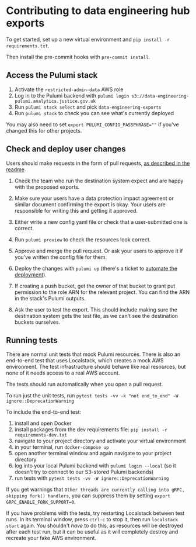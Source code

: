 # Contributing to data engineering hub exports

To get started, set up a new virtual environment and `pip install -r requirements.txt`.

Then install the pre-commit hooks with `pre-commit install`.

## Access the Pulumi stack

1. Activate the `restricted-admin-data` AWS role
2. Log in to the Pulumi backend with `pulumi login s3://data-engineering-pulumi.analytics.justice.gov.uk`
3. Run `pulumi stack select` and pick `data-engineering-exports`
4. Run `pulumi stack` to check you can see what's currently deployed

You may also need to set `export PULUMI_CONFIG_PASSPHRASE=""` if you've changed this for other projects.

## Check and deploy user changes

Users should make requests in the form of pull requests, [as described in the readme](README.md).

1. Check the team who run the destination system expect and are happy with the proposed exports.

2. Make sure your users have a data protection impact agreement or similar document confirming the export is okay. Your users are responsible for writing this and getting it approved.

3. Either write a new config yaml file or check that a user-submitted one is correct.

3. Run `pulumi preview` to check the resources look correct.

4. Approve and merge the pull request. Or ask your users to approve it if you've written the config file for them.

5. Deploy the changes with `pulumi up` (there's a ticket to [automate the deployment](https://dsdmoj.atlassian.net/browse/PDE-1441)).

6. If creating a push bucket, get the owner of that bucket to grant put permission to the role ARN for the relevant project. You can find the ARN in the stack's Pulumi outputs.

7. Ask the user to test the export. This should include making sure the destination system gets the test file, as we can't see the destination buckets ourselves.

## Running tests

There are normal unit tests that mock Pulumi resources. There is also an end-to-end test that uses Localstack, which creates a mock AWS environment. The test infrastructure should behave like real resources, but none of it needs access to a real AWS account.

The tests should run automatically when you open a pull request.

To run just the unit tests, run `pytest tests -vv -k "not end_to_end" -W ignore::DeprecationWarning`

To include the end-to-end test:

1. install and open Docker
2. install packages from the dev requirements file: `pip install -r requirements-dev.txt`
3. navigate to your project directory and activate your virtual environment
4. in your terminal, run `docker-compose up`
5. open another terminal window and again navigate to your project directory
6. log into your local Pulumi backend with `pulumi login --local` (so it doesn't try to connect to our S3-stored Pulumi backends)
7. run tests with `pytest tests -vv -W ignore::DeprecationWarning`

If you get warnings that `Other threads are currently calling into gRPC, skipping fork() handlers`, you can suppress them by setting `export GRPC_ENABLE_FORK_SUPPORT=0`.

If you have problems with the tests, try restarting Localstack between test runs. In its terminal window, press `ctrl-c` to stop it, then run `localstack start` again. You shouldn't _have_ to do this, as resources will be destroyed after each test run, but it can be useful as it will completely destroy and recreate your fake AWS environment.
